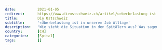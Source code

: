 ```yaml
---
date:          2021-01-05
redirect:      https://www.dieostschweiz.ch/artikel/ueberbelastung-ist-in-unserem-job-alltag-r6lOrbG
title:         Die Ostschweiz
subtitle:      '«Überbelastung ist in unserem Job Alltag»'
description:   'Wie sieht die Situation in den Spitälern aus? Was sagen die Leute an der Front? Und stimmen die medial transportierte Stimmung und die Realität überein? Zwei Ostschweizer Pflegefachkräfte im Interview über ihren aktuellen Alltag.'
country:       [CH]
categories:    [Spital]
tags:          []
---
```

